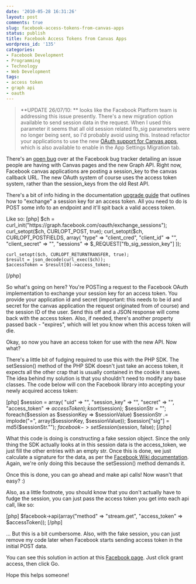 ```yaml
---
date: '2010-05-28 16:31:26'
layout: post
comments: true
slug: facebook-access-tokens-from-canvas-apps
status: publish
title: Facebook Access Tokens from Canvas Apps
wordpress_id: '135'
categories:
- Facebook Development
- Programming
- Technology
- Web Development
tags:
- access token
- graph api
- oauth
---
```


> **UPDATE 26/07/10: ** looks like the Facebook Platform team is addressing this issue presently. There's a new migration option available to send session data in the request. When I used this parameter it seems that all old session related fb_sig parameters were no longer being sent, so I'd probably avoid using this. Instead refactor your applications to use the new [OAuth support for Canvas apps](http://developers.facebook.com/docs/authentication/canvas), which is also available to enable in the App Settings Migration tab.



There's an [open bug](http://bugs.developers.facebook.com/show_bug.cgi?id=9879) over at the Facebook bug tracker detailing an issue people are having with Canvas pages and the new Graph API. Right now, Facebook canvas applications are posting a session_key to the canvas callback URL. The new OAuth system of course uses the access token system, rather than the session_keys from the old Rest API.

There's a bit of info hiding in the documentation [upgrade guide](http://developers.facebook.com/docs/guides/upgrade) that outlines how to "exchange" a session key for an access token. All you need to do is POST some info to an endpoint and it'll spit back a valid access token.

Like so:
[php]
	$ch = curl_init("https://graph.facebook.com/oauth/exchange_sessions");
	curl_setopt($ch, CURLOPT_POST, true);
	curl_setopt($ch, CURLOPT_POSTFIELDS, array(
		"type" => "client_cred",
		"client_id" => "<your canvas application id>",
		"client_secret" => "<your canvas application secret>",
		"sessions" => $_REQUEST["fb_sig_session_key"]
	));

	curl_setopt($ch, CURLOPT_RETURNTRANSFER, true);
	$result = json_decode(curl_exec($ch));
	$accessToken = $result[0]->access_token;
[/php]

So what's going on here? You're POSTing a request to the Facebook OAuth implementation to exchange your session key for an access token. You provide your application id and secret (important: this needs to be id and secret for the canvas application the request originated from of course) and the session ID of the user. Send this off and a JSON response will come back with the access token. Also, if needed, there's another property passed back - "expires", which will let you know when this access token will die.

Okay, so now you have an access token for use with the new API. Now what?

There's a little bit of fudging required to use this with the PHP SDK. The setSession() method of the PHP SDK doesn't just take an access token, it expects all the other crap that is usually contained in the cookie it saves. The idea behind my solution is that you shouldn't need to modify any base classes. The code below will con the Facebook library into accepting your newly acquired access token:

[php]
	$session = array(
		"uid" => "",
		"session_key" => "",
		"secret" => "",
		"access_token" => $accessToken
	);
	ksort($session);
	$sessionStr = "";
	foreach($session as $sessionKey => $sessionValue) $sessionStr .= implode("=", array($sessionKey, $sessionValue));
	$session["sig"] = md5($sessionStr."<your app secret>");
	$facebook->setSession($session, false);
[/php]

What this code is doing is constructing a fake session object. Since the only thing the SDK actually looks at in this session data is the access_token, we just fill the other entries with an empty str. Once this is done, we just calculate a signature for the data, as per the [Facebook Wiki documentation](http://wiki.developers.facebook.com/index.php/Verifying_The_Signature). Again, we're only doing this because the setSession() method demands it.

Once this is done, you can go ahead and make api calls! Now wasn't that easy? :)

Also, as a little footnote, you should know that you don't actually have to fudge the session, you can just pass the access token you get into each api call, like so:

[php]
$facebook->api(array("method" => "stream.get", "access_token" => $accessToken));
[/php]

... But this is a bit cumbersome. Also, with the fake session, you can just remove my code later when Facebook starts sending access token in the initial POST data.

You can see this solution in action at this [Facebook page](http://www.facebook.com/apps/application.php?id=125960984094309&v=app_125960984094309). Just click grant access, then click Go.

Hope this helps someone!
